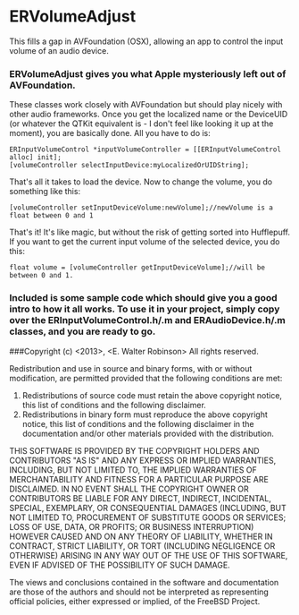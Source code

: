 ERVolumeAdjust
==============

This fills a gap in AVFoundation (OSX), allowing an app to control the input volume of an audio device.

### ERVolumeAdjust gives you what Apple mysteriously left out of AVFoundation.
These classes work closely with AVFoundation but should play nicely with other audio frameworks. Once you get the localized name or the DeviceUID (or whatever the QTKit equivalent is - I don't feel like looking it up at the moment), you are basically done. All you have to do is:

```
ERInputVolumeControl *inputVolumeController = [[ERInputVolumeControl alloc] init];
[volumeController selectInputDevice:myLocalizedOrUIDString];
```
That's all it takes to load the device. Now to change the volume, you do something like this:

```
[volumeController setInputDeviceVolume:newVolume];//newVolume is a float between 0 and 1
```
That's it! It's like magic, but without the risk of getting sorted into Hufflepuff. If you want to get the current input volume of the selected device, you do this:

```
float volume = [volumeController getInputDeviceVolume];//will be between 0 and 1.
```

### Included is some sample code which should give you a good intro to how it all works. To use it in your project, simply copy over the ERInputVolumeControl.h/.m and ERAudioDevice.h/.m classes, and you are ready to go.

###Copyright (c) <2013>, <E. Walter Robinson>
All rights reserved.

Redistribution and use in source and binary forms, with or without
modification, are permitted provided that the following conditions are met: 

1. Redistributions of source code must retain the above copyright notice, this
   list of conditions and the following disclaimer. 
2. Redistributions in binary form must reproduce the above copyright notice,
   this list of conditions and the following disclaimer in the documentation
   and/or other materials provided with the distribution. 

THIS SOFTWARE IS PROVIDED BY THE COPYRIGHT HOLDERS AND CONTRIBUTORS "AS IS" AND
ANY EXPRESS OR IMPLIED WARRANTIES, INCLUDING, BUT NOT LIMITED TO, THE IMPLIED
WARRANTIES OF MERCHANTABILITY AND FITNESS FOR A PARTICULAR PURPOSE ARE
DISCLAIMED. IN NO EVENT SHALL THE COPYRIGHT OWNER OR CONTRIBUTORS BE LIABLE FOR
ANY DIRECT, INDIRECT, INCIDENTAL, SPECIAL, EXEMPLARY, OR CONSEQUENTIAL DAMAGES
(INCLUDING, BUT NOT LIMITED TO, PROCUREMENT OF SUBSTITUTE GOODS OR SERVICES;
LOSS OF USE, DATA, OR PROFITS; OR BUSINESS INTERRUPTION) HOWEVER CAUSED AND
ON ANY THEORY OF LIABILITY, WHETHER IN CONTRACT, STRICT LIABILITY, OR TORT
(INCLUDING NEGLIGENCE OR OTHERWISE) ARISING IN ANY WAY OUT OF THE USE OF THIS
SOFTWARE, EVEN IF ADVISED OF THE POSSIBILITY OF SUCH DAMAGE.

The views and conclusions contained in the software and documentation are those
of the authors and should not be interpreted as representing official policies, 
either expressed or implied, of the FreeBSD Project.